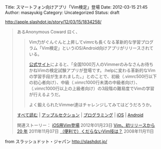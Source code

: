 Title: スマートフォン向けアプリ「Vim検定」登場
Date: 2012-03-15 21:45
Author: masayukig
Category: Uncategorized
Status: draft

<http://apple.slashdot.jp/story/12/03/15/1834258/>



> あるAnonymous Coward 曰く、
>
> >
> > Vim力がぐんぐんと上昇してvimrcも長くなる革新的な学習プログラム「Vim検定」というiOS/Android向けアプリがリリースされている。
> >
> > [公式サイト](http://www.infiniteloop.co.jp/vim/)によると、「全国1000万人のVimmerのみなさんお待ちかねVimの検定試験アプリが登場です。:helpに変わる革新的なVimの学習手段が生まれました。」とのことで、初級（.vimrc500行以下の初心者向け）、中級（.vimrc1000行未満の中級者向け）、（.vimrc1000行以上の上級者向け）の3段階の難易度でVimの学習が行えるようだ。
> >
> > よく鍛えられたVimmer達はチャレンジしてみてはどうだろうか。
> >
>
> [すべて読む](http://apple.slashdot.jp/story/12/03/15/1834258/) |
> [アップルセクション](http://apple.slashdot.jp/) |
> [プログラミング](http://slashdot.jp/stories/programming) |
> [iOS](http://slashdot.jp/stories/ios) |
> [Android](http://slashdot.jp/stories/android)
>
> 関連ストーリー：
> [iOS用Vim登場](http://apple.slashdot.jp/article.pl?sid=12/01/22/1849243)
> 2012年01月23日
> [Vim、初リリースから 20
> 年](http://it.slashdot.jp/article.pl?sid=11/11/07/0028245)
> 2011年11月07日
> [（便利で）くだらないVim技は？](http://askslashdot.slashdot.jp/article.pl?sid=08/11/11/0722252)
> 2008年11月11日



from スラッシュドット・ジャパン <http://slashdot.jp/>
